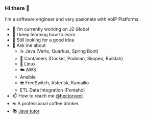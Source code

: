 ### Hi there 👋

I'm a software engineer and very pasionate with VoIP Platforms.   

- 🔭 I’m currently working on J2 Global
- 🌱 I keep learning how to learn
- 👯 Still looking for a good idea
- 💬 Ask me about 
  - :coffee: Java (Vertx, Quarkus, Spring Boot) 
  - :whale2: Containers (Docker, Podman, Skopeo, Buildah) 
  - :penguin: Linux
  - :cloud: AWS
  - Ansible
  - :phone: FreeSwitch, Asterisk, Kamailio
  - ETL Data Integration (Pentaho)
- :mailbox: How to reach me [@hectorvent](https://twitter.com/hectorvent)
- :coffee: A professional coffee drinker.
- :books: [Java tutor](https://www.wyzant.com/Tutors/hectorvent)

